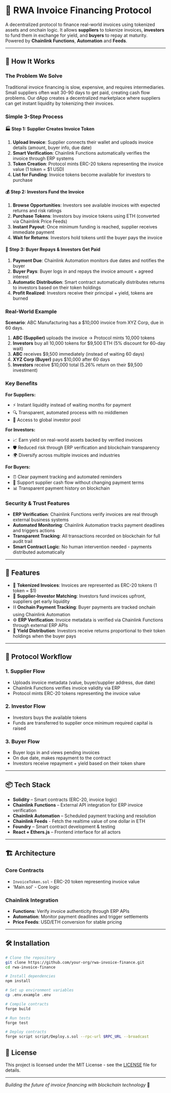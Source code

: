 # 📄 RWA Invoice Financing Protocol

A decentralized protocol to finance real-world invoices using tokenized assets and onchain logic. It allows **suppliers** to tokenize invoices, **investors** to fund them in exchange for yield, and **buyers** to repay at maturity. Powered by **Chainlink Functions**, **Automation** and **Feeds**.

---

## 🤔 How It Works

### The Problem We Solve
Traditional invoice financing is slow, expensive, and requires intermediaries. Small suppliers often wait 30-90 days to get paid, creating cash flow problems. Our dApp creates a decentralized marketplace where suppliers can get instant liquidity by tokenizing their invoices.

### Simple 3-Step Process

#### 🏭 **Step 1: Supplier Creates Invoice Token**
1. **Upload Invoice**: Supplier connects their wallet and uploads invoice details (amount, buyer info, due date)
2. **Smart Verification**: Chainlink Functions automatically verifies the invoice through ERP systems
3. **Token Creation**: Protocol mints ERC-20 tokens representing the invoice value (1 token = $1 USD)
4. **List for Funding**: Invoice tokens become available for investors to purchase

#### 💰 **Step 2: Investors Fund the Invoice**
1. **Browse Opportunities**: Investors see available invoices with expected returns and risk ratings
2. **Purchase Tokens**: Investors buy invoice tokens using ETH (converted via Chainlink Price Feeds)
3. **Instant Payout**: Once minimum funding is reached, supplier receives immediate payment
4. **Wait for Returns**: Investors hold tokens until the buyer pays the invoice

#### 🏢 **Step 3: Buyer Repays & Investors Get Paid**
1. **Payment Due**: Chainlink Automation monitors due dates and notifies the buyer
2. **Buyer Pays**: Buyer logs in and repays the invoice amount + agreed interest
3. **Automatic Distribution**: Smart contract automatically distributes returns to investors based on their token holdings
4. **Profit Realized**: Investors receive their principal + yield, tokens are burned

### Real-World Example

**Scenario**: ABC Manufacturing has a $10,000 invoice from XYZ Corp, due in 60 days.

1. **ABC (Supplier)** uploads the invoice → Protocol mints 10,000 tokens
2. **Investors** buy all 10,000 tokens for $9,500 ETH (5% discount for 60-day wait)
3. **ABC** receives $9,500 immediately (instead of waiting 60 days)
4. **XYZ Corp (Buyer)** pays $10,000 after 60 days
5. **Investors** receive $10,000 total (5.26% return on their $9,500 investment)

### Key Benefits

**For Suppliers:**
- ⚡ Instant liquidity instead of waiting months for payment
- 🔍 Transparent, automated process with no middlemen
- 💸 Access to global investor pool

**For Investors:**
- 📈 Earn yield on real-world assets backed by verified invoices
- 🛡️ Reduced risk through ERP verification and blockchain transparency
- 🌍 Diversify across multiple invoices and industries

**For Buyers:**
- ⏰ Clear payment tracking and automated reminders
- 🤝 Support supplier cash flow without changing payment terms
- 📊 Transparent payment history on blockchain

### Security & Trust Features

- **ERP Verification**: Chainlink Functions verify invoices are real through external business systems
- **Automated Monitoring**: Chainlink Automation tracks payment deadlines and triggers actions
- **Transparent Tracking**: All transactions recorded on blockchain for full audit trail
- **Smart Contract Logic**: No human intervention needed - payments distributed automatically

---

## 🚀 Features

- 🔐 **Tokenized Invoices**: Invoices are represented as ERC-20 tokens (1 token = $1)
- 🤝 **Supplier-Investor Matching**: Investors fund invoices upfront, suppliers get early liquidity
- ⛓️ **Onchain Payment Tracking**: Buyer payments are tracked onchain using Chainlink Automation
- ⚙️ **ERP Verification**: Invoice metadata is verified via Chainlink Functions through external ERP APIs
- 💸 **Yield Distribution**: Investors receive returns proportional to their token holdings when the buyer pays

---

## 🔄 Protocol Workflow

### 1. Supplier Flow
- Uploads invoice metadata (value, buyer/supplier address, due date)
- Chainlink Functions verifies invoice validity via ERP
- Protocol mints ERC-20 tokens representing the invoice value

### 2. Investor Flow
- Investors buys the available tokens
- Funds are transferred to supplier once minimum required capital is raised

### 3. Buyer Flow
- Buyer logs in and views pending invoices
- On due date, makes repayment to the contract
- Investors receive repayment + yield based on their token share

---

## 📦 Tech Stack

- **Solidity** – Smart contracts (ERC-20, invoice logic)
- **Chainlink Functions** – External API integration for ERP invoice verification
- **Chainlink Automation** – Scheduled payment tracking and resolution
- **Chainlink Feeds** - Fetch the realtime value of one dollar in ETH
- **Foundry** – Smart contract development & testing
- **React + Ethers.js** – Frontend interface for all actors

---

## 🏗️ Architecture

### Core Contracts
- `InvoiceToken.sol` - ERC-20 token representing invoice value
- 'Main.sol' - Core logic

### Chainlink Integration
- **Functions**: Verify invoice authenticity through ERP APIs
- **Automation**: Monitor payment deadlines and trigger settlements
- **Price Feeds**: USD/ETH conversion for stable pricing

---

## 🛠️ Installation

```bash
# Clone the repository
git clone https://github.com/your-org/rwa-invoice-finance.git
cd rwa-invoice-finance

# Install dependencies
npm install

# Set up environment variables
cp .env.example .env

# Compile contracts
forge build

# Run tests
forge test

# Deploy contracts
forge script script/Deploy.s.sol --rpc-url $RPC_URL --broadcast
```

## 📄 License

This project is licensed under the MIT License - see the [LICENSE](LICENSE) file for details.

---

*Building the future of invoice financing with blockchain technology* 🚀

